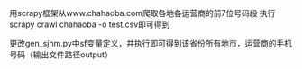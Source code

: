 用scrapy框架从www.chahaoba.com爬取各地各运营商的前7位号码段
执行scrapy crawl chahaoba -o test.csv即可得到

更改gen_sjhm.py中sf变量定义，并执行即可得到该省份所有地市，运营商的手机号码（输出文件路径output）